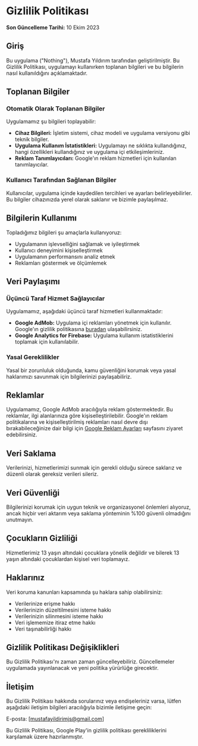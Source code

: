 # Gizlilik Politikası

**Son Güncelleme Tarihi:** 10 Ekim 2023

## Giriş

Bu uygulama ("Nothing"), Mustafa Yıldırım tarafından geliştirilmiştir. Bu Gizlilik Politikası, uygulamayı kullanırken toplanan bilgileri ve bu bilgilerin nasıl kullanıldığını açıklamaktadır.

## Toplanan Bilgiler

### Otomatik Olarak Toplanan Bilgiler

Uygulamamız şu bilgileri toplayabilir:

- **Cihaz Bilgileri:** İşletim sistemi, cihaz modeli ve uygulama versiyonu gibi teknik bilgiler.
- **Uygulama Kullanım İstatistikleri:** Uygulamayı ne sıklıkta kullandığınız, hangi özellikleri kullandığınız ve uygulama içi etkileşimleriniz.
- **Reklam Tanımlayıcıları:** Google'ın reklam hizmetleri için kullanılan tanımlayıcılar.

### Kullanıcı Tarafından Sağlanan Bilgiler

Kullanıcılar, uygulama içinde kaydedilen tercihleri ve ayarları belirleyebilirler. Bu bilgiler cihazınızda yerel olarak saklanır ve bizimle paylaşılmaz.

## Bilgilerin Kullanımı

Topladığımız bilgileri şu amaçlarla kullanıyoruz:

- Uygulamanın işlevselliğini sağlamak ve iyileştirmek
- Kullanıcı deneyimini kişiselleştirmek
- Uygulamanın performansını analiz etmek
- Reklamları göstermek ve ölçümlemek

## Veri Paylaşımı

### Üçüncü Taraf Hizmet Sağlayıcılar

Uygulamamız, aşağıdaki üçüncü taraf hizmetleri kullanmaktadır:

- **Google AdMob:** Uygulama içi reklamları yönetmek için kullanılır. Google'ın gizlilik politikasına [buradan](https://policies.google.com/privacy) ulaşabilirsiniz.
- **Google Analytics for Firebase:** Uygulama kullanım istatistiklerini toplamak için kullanılabilir.

### Yasal Gereklilikler

Yasal bir zorunluluk olduğunda, kamu güvenliğini korumak veya yasal haklarımızı savunmak için bilgilerinizi paylaşabiliriz.

## Reklamlar

Uygulamamız, Google AdMob aracılığıyla reklam göstermektedir. Bu reklamlar, ilgi alanlarınıza göre kişiselleştirilebilir. Google'ın reklam politikalarına ve kişiselleştirilmiş reklamları nasıl devre dışı bırakabileceğinize dair bilgi için [Google Reklam Ayarları](https://adssettings.google.com/) sayfasını ziyaret edebilirsiniz.

## Veri Saklama

Verilerinizi, hizmetlerimizi sunmak için gerekli olduğu sürece saklarız ve düzenli olarak gereksiz verileri sileriz.

## Veri Güvenliği

Bilgilerinizi korumak için uygun teknik ve organizasyonel önlemleri alıyoruz, ancak hiçbir veri aktarım veya saklama yönteminin %100 güvenli olmadığını unutmayın.

## Çocukların Gizliliği

Hizmetlerimiz 13 yaşın altındaki çocuklara yönelik değildir ve bilerek 13 yaşın altındaki çocuklardan kişisel veri toplamayız.

## Haklarınız

Veri koruma kanunları kapsamında şu haklara sahip olabilirsiniz:

- Verilerinize erişme hakkı
- Verilerinizin düzeltilmesini isteme hakkı
- Verilerinizin silinmesini isteme hakkı
- Veri işlememize itiraz etme hakkı
- Veri taşınabilirliği hakkı

## Gizlilik Politikası Değişiklikleri

Bu Gizlilik Politikası'nı zaman zaman güncelleyebiliriz. Güncellemeler uygulamada yayınlanacak ve yeni politika yürürlüğe girecektir.

## İletişim

Bu Gizlilik Politikası hakkında sorularınız veya endişeleriniz varsa, lütfen aşağıdaki iletişim bilgileri aracılığıyla bizimle iletişime geçin:

E-posta: [mustafayildirimjs@gmail.com]


Bu Gizlilik Politikası, Google Play'in gizlilik politikası gerekliliklerini karşılamak üzere hazırlanmıştır. 